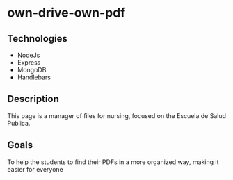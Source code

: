 # own-drive-own-pdf
## Technologies
- NodeJs
- Express
- MongoDB
- Handlebars

## Description
This page is a manager of files for nursing, focused on the Escuela de Salud Publica. 

## Goals
To help the students to find their PDFs in a more organized way, making it easier for everyone 
